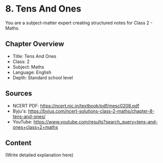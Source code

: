 # 8. Tens And Ones

You are a subject-matter expert creating structured notes for Class 2 - Maths.

## Chapter Overview
- Title: Tens And Ones
- Class: 2
- Subject: Maths
- Language: English
- Depth: Standard school level

## Sources
- NCERT PDF: https://ncert.nic.in/textbook/pdf/mesc0208.pdf
- Byju's: https://byjus.com/ncert-solutions-class-2-maths/chapter-8-tens-and-ones/
- YouTube: https://www.youtube.com/results?search_query=tens-and-ones+class+2+maths

## Content
(Write detailed explanation here)
